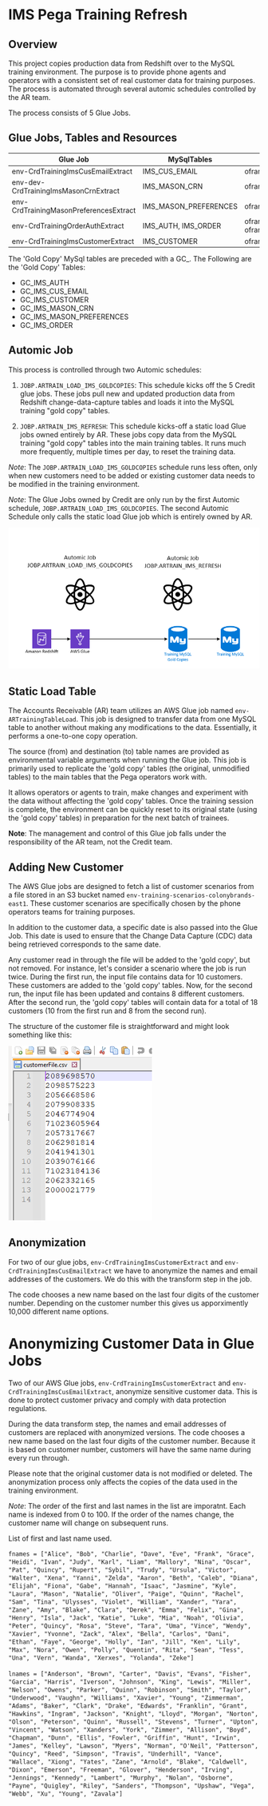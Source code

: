 # IMS Pega Training Refresh

## Overview

This project copies production data from Redshift over to the MySQL training environment. The purpose is to provide phone agents and operators with a consistent set of real customer data for training purposes. The process is automated through several automic schedules controlled by the AR team.

The process consists of 5 Glue Jobs.

## Glue Jobs, Tables and Resources

|Glue Job | MySqlTables | Redshift |
|---------|--------|--------|
|env-CrdTrainingImsCusEmailExtract | IMS_CUS_EMAIL | oframe_prd_s.ims_cus_email |
|env-dev-CrdTrainingImsMasonCrnExtract | IMS_MASON_CRN | oframe_cdc_prd_s.ims_mason_crn |
|env-CrdTrainingMasonPreferencesExtract| IMS_MASON_PREFERENCES | oframe_prd_s.ims_mason_preferences |
|env-CrdTrainingOrderAuthExtract | IMS_AUTH, IMS_ORDER | oframe_prd_s.ims_order, oframe_prd_s.ims_auth |
|env-CrdTrainingImsCustomerExtract| IMS_CUSTOMER | oframe_prd_s.ims_customer |

The 'Gold Copy' MySql tables are preceded with a GC_. The Following are the 'Gold Copy' Tables:
- GC_IMS_AUTH
- GC_IMS_CUS_EMAIL
- GC_IMS_CUSTOMER
- GC_IMS_MASON_CRN
- GC_IMS_MASON_PREFERENCES
- GC_IMS_ORDER

## Automic Job
This process is controlled through two Automic schedules:

1.  `JOBP.ARTRAIN_LOAD_IMS_GOLDCOPIES`: This schedule kicks off the 5 Credit glue jobs. These jobs pull new and updated production data from Redshift change-data-capture tables and loads it into the MySQL training "gold copy" tables.

2.  `JOBP.ARTRAIN_IMS_REFRESH`: This schedule kicks-off a static load Glue jobs owned entirely by AR. These jobs copy data from the MySQL training "gold copy" tables into the main training tables. It runs much more frequently, multiple times per day, to reset the training data.

*Note*: The `JOBP.ARTRAIN_LOAD_IMS_GOLDCOPIES` schedule runs less often, only when new customers need to be added or existing customer data needs to be modified in the training environment.

*Note*: The Glue Jobs owned by Credit are only run by the first Automic schedule, `JOBP.ARTRAIN_LOAD_IMS_GOLDCOPIES`. The second Automic Schedule only calls the static load Glue job which is entirely owned by AR.  

![System Overview](Images/TrainingRefresh1.PNG)

## Static Load Table

The Accounts Receivable (AR) team utilizes an AWS Glue job named `env-ARTrainingTableLoad`. This job is designed to transfer data from one MySQL table to another without making any modifications to the data. Essentially, it performs a one-to-one copy operation. 

The source (from) and destination (to) table names are provided as environmental variable arguments when running the Glue job. This job is primarily used to replicate the 'gold copy' tables (the original, unmodified tables) to the main tables that the Pega operators work with.

It allows operators or agents to train, make changes and experiment with the data without affecting the 'gold copy' tables. Once the training session is complete, the environment can be quickly reset to its original state (using the 'gold copy' tables) in preparation for the next batch of trainees.

**Note**: The management and control of this Glue job falls under the responsibility of the AR team, not the Credit team.

## Adding New Customer

The AWS Glue jobs are designed to fetch a list of customer scenarios from a file stored in an S3 bucket named `env-training-scenarios-colonybrands-east1`. These customer scenarios are specifically chosen by the phone operators teams for training purposes. 

In addition to the customer data, a specific date is also passed into the Glue Job. This date is used to ensure that the Change Data Capture (CDC) data being retrieved corresponds to the same date.

Any customer read in through the file will be added to the 'gold copy', but not removed. For instance, let's consider a scenario where the job is run twice. During the first run, the input file contains data for 10 customers. These customers are added to the 'gold copy' tables. Now, for the second run, the input file has been updated and contains 8 different customers. After the second run, the 'gold copy' tables will contain data for a total of 18 customers (10 from the first run and 8 from the second run).

The structure of the customer file is straightforward and might look something like this:

![Customer File](Images/TrainingRefresh2.PNG)

## Anonymization

For two of our glue jobs, `env-CrdTrainingImsCustomerExtract` and `env-CrdTrainingImsCusEmailExtract` we have to anonymize the names and email addresses of the customers. We do this with the transform step in the job. 

The code chooses a new name based on the last four digits of the customer number. Depending on the customer number this gives us apporximently 10,000 different name options.

# Anonymizing Customer Data in Glue Jobs

Two of our AWS Glue jobs, `env-CrdTrainingImsCustomerExtract` and `env-CrdTrainingImsCusEmailExtract`, anonymize sensitive customer data. This is done to protect customer privacy and comply with data protection regulations.

During the data transform step, the names and email addresses of customers are replaced with anonymized versions. The code chooses a new name based on the last four digits of the customer number. Because it is based on customer number, customers will have the same name during every run through. 

Please note that the original customer data is not modified or deleted. The anonymization process only affects the copies of the data used in the training environment.

*Note*: The order of the first and last names in the list are imporatnt. Each name is indexed from 0 to 100. If the order of the names change, the customer name will change on subsequent runs. 

List of first and last name used. 

```
fnames = ["Alice", "Bob", "Charlie", "Dave", "Eve", "Frank", "Grace", "Heidi", "Ivan", "Judy", "Karl", "Liam", "Mallory", "Nina", "Oscar", "Pat", "Quincy", "Rupert", "Sybil", "Trudy", "Ursula", "Victor", "Walter", "Xena", "Yanni", "Zelda", "Aaron", "Beth", "Caleb", "Diana", "Elijah", "Fiona", "Gabe", "Hannah", "Isaac", "Jasmine", "Kyle", "Laura", "Mason", "Natalie", "Oliver", "Paige", "Quinn", "Rachel", "Sam", "Tina", "Ulysses", "Violet", "William", "Xander", "Yara", "Zane", "Amy", "Blake", "Clara", "Derek", "Emma", "Felix", "Gina", "Henry", "Isla", "Jack", "Katie", "Luke", "Mia", "Noah", "Olivia", "Peter", "Quincy", "Rosa", "Steve", "Tara", "Uma", "Vince", "Wendy", "Xavier", "Yvonne", "Zack", "Alex", "Bella", "Carlos", "Dani", "Ethan", "Faye", "George", "Holly", "Ian", "Jill", "Ken", "Lily", "Max", "Nora", "Owen", "Polly", "Quentin", "Rita", "Sean", "Tess", "Una", "Vern", "Wanda", "Xerxes", "Yolanda", "Zeke"]

lnames = ["Anderson", "Brown", "Carter", "Davis", "Evans", "Fisher", "Garcia", "Harris", "Iverson", "Johnson", "King", "Lewis", "Miller", "Nelson", "Owens", "Parker", "Quinn", "Robinson", "Smith", "Taylor", "Underwood", "Vaughn", "Williams", "Xavier", "Young", "Zimmerman", "Adams", "Baker", "Clark", "Drake", "Edwards", "Franklin", "Grant", "Hawkins", "Ingram", "Jackson", "Knight", "Lloyd", "Morgan", "Norton", "Olson", "Peterson", "Quinn", "Russell", "Stevens", "Turner", "Upton", "Vincent", "Watson", "Xanders", "York", "Zimmer", "Allison", "Boyd", "Chapman", "Dunn", "Ellis", "Fowler", "Griffin", "Hunt", "Irwin", "James", "Kelley", "Lawson", "Myers", "Norman", "O'Neil", "Patterson", "Quincy", "Reed", "Simpson", "Travis", "Underhill", "Vance", "Wallace", "Xiong", "Yates", "Zane", "Arnold", "Blake", "Caldwell", "Dixon", "Emerson", "Freeman", "Glover", "Henderson", "Irving", "Jennings", "Kennedy", "Lambert", "Murphy", "Nolan", "Osborne", "Payne", "Quigley", "Riley", "Sanders", "Thompson", "Upshaw", "Vega", "Webb", "Xu", "Young", "Zavala"]
```





